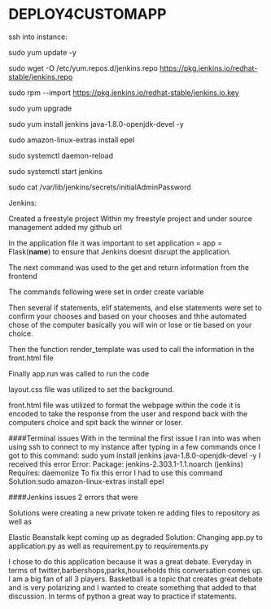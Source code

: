 # DEPLOY4CUSTOMAPP

ssh into instance:

sudo yum update -y

sudo wget -O /etc/yum.repos.d/jenkins.repo https://pkg.jenkins.io/redhat-stable/jenkins.repo

sudo rpm --import https://pkg.jenkins.io/redhat-stable/jenkins.io.key

sudo yum upgrade

sudo yum install jenkins java-1.8.0-openjdk-devel -y

sudo amazon-linux-extras install epel

sudo systemctl daemon-reload

sudo systemctl start jenkins

sudo cat /var/lib/jenkins/secrets/initialAdminPassword

Jenkins:

Created a freestyle project
Within my freestyle project and under source management added my github url



In the application file it was important to set application = app = Flask(__name__) 
to ensure that Jenkins doesnt disrupt the application.

The next command was used to the get and return information from the frontend

The commands following were set in order create variable 

Then several if statements, elif statements, and else statements were set to confirm your chooses and based on your chooses and thhe automated chose of the computer basically you will win or lose or tie based on your choice. 

Then the function render_template was used to call the information in the front.html file

Finally app.run was called to run the code 

layout.css file was utilized to set the background.

front.html file was utilized to format the webpage within the code it is encoded to take the response from the user and respond back with the computers choice and spit back the winner or loser.


####Terminal issues
With in the terminal the first issue I ran into was when using ssh to connect to my instance after typing in a few commands once I got to this command:
sudo yum install jenkins java-1.8.0-openjdk-devel -y
I received this error
Error: Package: jenkins-2.303.1-1.1.noarch (jenkins)
           Requires: daemonize
To fix this error I had to use this command 
Solution:sudo amazon-linux-extras install epel 

####Jenkins issues
2 errors that were 

Solutions were creating a new private token re adding files to repository as well as 

Elastic Beanstalk kept coming up as degraded
Solution: Changing app.py to application.py
as well as requirement.py to requirements.py 

I chose to do this application because it was a great debate. Everyday in terms of twitter,barbershops,parks,households this conversation comes up. I am a big fan of all 3 players. Basketball is a topic that creates great debate and is very polarizing and I wanted to create something that added to that discussion. In terms of python a great way to practice if statements.




